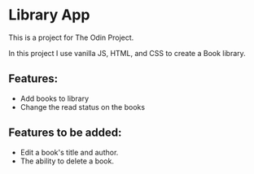# Library App
This is a project for The Odin Project.

In this project I use vanilla JS, HTML, and CSS to create a Book library.

## Features:
- Add books to library
- Change the read status on the books

## Features to be added:
- Edit a book's title and author.
- The ability to delete a book.